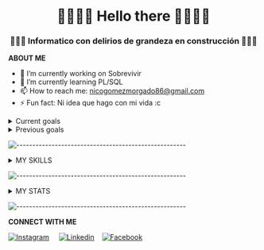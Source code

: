 <h1 align="center" width="800px"> 
🫰🙋‍♂️🫡 Hello there 🙋‍♂️🫡🫰
</h1>

<h3 align="center">
👨‍💻👷 Informatico con delirios de grandeza en construcción 👷👨‍💻
</h3>

**ABOUT ME**

- 🔭 I’m currently working on Sobrevivir
- 🌱 I’m currently learning PL/SQL
- 📫 How to reach me: nicogomezmorgado86@gmail.com
- ⚡ Fun fact: Ni idea que hago con mi vida :c

<details>
  <summary>Current goals</summary>

- 🥅 2024 Goals:
  - [x] 💻 Aprender Latex
  - [ ] 💻 Aprender Assembler
  - [ ] 📘 Cerrar el primer semestre de universidad
  - [ ] 📘 Cerrar el segundo semestre de universidad
  - [ ] 🛸 Crear un proyecto propio en un lenguaje nuevo

</details>

<details>
  <summary>Previous goals</summary>

- 🥅 2023 Goals:
  - [x] 📖 Terminar tercer año
  - [x] 🔨 Realizar la practica profesional 1

</details>

![-----------------------------------------------------](https://raw.githubusercontent.com/andreasbm/readme/master/assets/lines/aqua.png)

<details>
  <summary>MY SKILLS</summary>

<!--
  <div align="center">
    <i>Languages, Frameworks, and Tools are ordered by proficiency (highest to lowest)</i>
  </div>
-->

  <div align="center"><h3>Languages</h3></div>
  <table align="center" width="400px">
    <tbody>
      <tr valign="top">
        <td width="80px" align="center">
          <span><sup><b>Python</b></sup></span><br />
          <img alt="Python" title="Python" width="40px" src="https://raw.githubusercontent.com/devicons/devicon/master/icons/python/python-original.svg" />
        </td>
        <td width="80px" align="center">
          <span><sup><b>PL/SQL</b></sup></span><br />
          <img alt="PL/SQL" title="PL/SQL" width="40px" src="https://raw.githubusercontent.com/devicons/devicon/master/icons/postgresql/postgresql-original-wordmark.svg" />
        </td>
        <td width="80px" align="center">
          <span><sup><b>C</b></sup></span><br />
          <img alt="C" title="C" width="40px" src="https://raw.githubusercontent.com/devicons/devicon/master/icons/c/c-line.svg" />
        </td>
        <td width="80px" align="center">
          <span><sup><b>LaTeX</b></sup></span><br />
          <img alt="LaTeX" title="LaTeX" width="40px" src="https://raw.githubusercontent.com/devicons/devicon/master/icons/latex/latex-original.svg" />
        </td>
        <td width="80px" align="center">
          <span><sup><b>Arduino</b></sup></span><br />
          <img alt="Arduino" title="Arduino" width="40px" src="https://raw.githubusercontent.com/tandpfun/skill-icons/main/icons/Arduino.svg" />
        </td>
      </tr>
    </tbody>
  </table>

  <div align="center"><h3>Frameworks and Libraries</h3></div>
  <table align="center" width="400px">
    <tbody>
      <tr valign="top">
        <td width="80px" align="center">
          <span><sup><b>Arduino</b></sup></span><br />
          <img alt="Arduino" title="Arduino" width="40px" src="https://raw.githubusercontent.com/tandpfun/skill-icons/main/icons/Arduino.svg" />
        </td>
        <td width="80px" align="center">
          <span><sup><b>LaTeX</b></sup></span><br />
          <img alt="LaTeX" title="LaTeX" width="40px" src="https://raw.githubusercontent.com/devicons/devicon/master/icons/latex/latex-original.svg" />
        </td>
      </tr>
    </tbody>
  </table>

  <div align="center"><h3>Tools</h3></div>
  <table align="center" width="400px">
    <tbody>
      <tr valign="top">
        <td width="80px" align="center">
          <span><sup><b>Git</b></sup></span><br />
          <img alt="Git" title="Git" width="40px" src="https://raw.githubusercontent.com/devicons/devicon/master/icons/git/git-plain-wordmark.svg" />
        </td>
      </tr>
    </tbody>
  </table>
</details>

![-----------------------------------------------------](https://raw.githubusercontent.com/andreasbm/readme/master/assets/lines/aqua.png)

<details>
  <summary>MY STATS</summary>
  <div align="center">
    <a href="https://github.com/NicoGomezM" target="_blank">
      <img src="https://github-readme-stats.vercel.app/api/top-langs/?username=NicoGomezM&theme=midnight-purple&show_icons=true&hide_border=true&layout=compact" alt="github-stats" width="500" height="200"/>
    </a>
    <br />
    <a href="https://github.com/NicoGomezM" target="_blank">
      <img src="https://streak-stats.demolab.com?user=NicoGomezM&theme=dark&locale=es&date_format=j%20M%5B%20Y%5D" alt="github-stats" width="500" height="200"/>
    </a>
    <br />
    <a href="https://github.com/NicoGomezM" target="_blank">
      <img src="https://github-readme-stats.vercel.app/api?username=NicoGomezM&theme=midnight-purple&show_icons=true&hide_border=true&count_private=true" alt="github-stats" width="500" height="200"/>
    </a>
  </div>
</details>


![-----------------------------------------------------](https://raw.githubusercontent.com/andreasbm/readme/master/assets/lines/aqua.png)

**CONNECT WITH ME**

[<img title="Instagram" height=30px src="https://raw.githubusercontent.com/rahuldkjain/github-profile-readme-generator/master/src/images/icons/Social/instagram.svg" />][instagram] &nbsp;&nbsp;&nbsp;
[<img title="Linkedin" height=30px src="https://raw.githubusercontent.com/rahuldkjain/github-profile-readme-generator/master/src/images/icons/Social/linked-in-alt.svg" />][linkedin] &nbsp;&nbsp;
[<img title="Facebook" height=30px src="https://raw.githubusercontent.com/rahuldkjain/github-profile-readme-generator/master/src/images/icons/Social/facebook-alt.svg" />][facebook]
&nbsp;&nbsp;

[instagram]: https://www.instagram.com/nicoxlkbo/
[linkedin]: https://www.linkedin.com/in/nicol%C3%A1s-g%C3%B3mez-morgado-3697691a5/
[facebook]: https://web.facebook.com/nicolasgomezmorgado?
